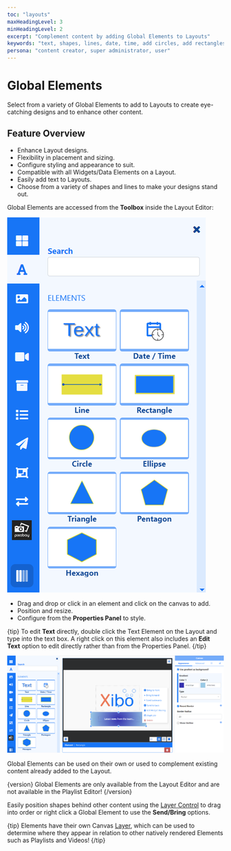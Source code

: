 ```yaml
---
toc: "layouts"
maxHeadingLevel: 3
minHeadingLevel: 2
excerpt: "Complement content by adding Global Elements to Layouts"
keywords: "text, shapes, lines, date, time, add circles, add rectangles, add triangles"
persona: "content creator, super administrator, user"
---
```


# Global Elements 

Select from a variety of Global Elements to add to Layouts to create eye-catching designs and to enhance other content.

## Feature Overview

- Enhance Layout designs.
- Flexibility in placement and sizing.
- Configure styling and appearance to suit.
- Compatible with all Widgets/Data Elements on a Layout.
- Easily add text to Layouts.
- Choose from a variety of shapes and lines to make your designs stand out.

Global Elements are accessed from the **Toolbox** inside the Layout Editor:

![Global Elements](img/v4_layouts_global_elements.png)

- Drag and drop or click in an element and click on the canvas to add.
- Position and resize.
- Configure from the **Properties Panel** to style.

{tip}
To edit **Text** directly, double click the Text Element on the Layout and type into the text box. A right click on this element also includes an **Edit Text** option to edit directly rather than from the Properties Panel.
{/tip}

![Add Text Element](img/v4_layouts_add_text_element.png)

Global Elements can be used on their own or used to complement existing content already added to the Layout.

{version}
Global Elements are only available from the Layout Editor and are not available in the Playlist Editor!
{/version}

Easily position shapes behind other content using the [Layer Control](layouts_editor#content-layer-control.html) to drag into order or right click a Global Element to use the **Send/Bring** options.

{tip}
Elements have their own Canvas [Layer](layouts_editor#content-layering.html), which can be used to determine where they appear in relation to other natively rendered Elements such as Playlists and Videos!
{/tip}



































